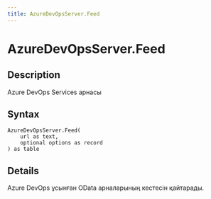 ```yaml
---
title: AzureDevOpsServer.Feed
---
```


# AzureDevOpsServer.Feed


## Description

Azure DevOps Services арнасы


## Syntax

```powerquery
AzureDevOpsServer.Feed(
    url as text,
    optional options as record
) as table
```


## Details

Azure DevOps ұсынған OData арналарының кестесін қайтарады.


